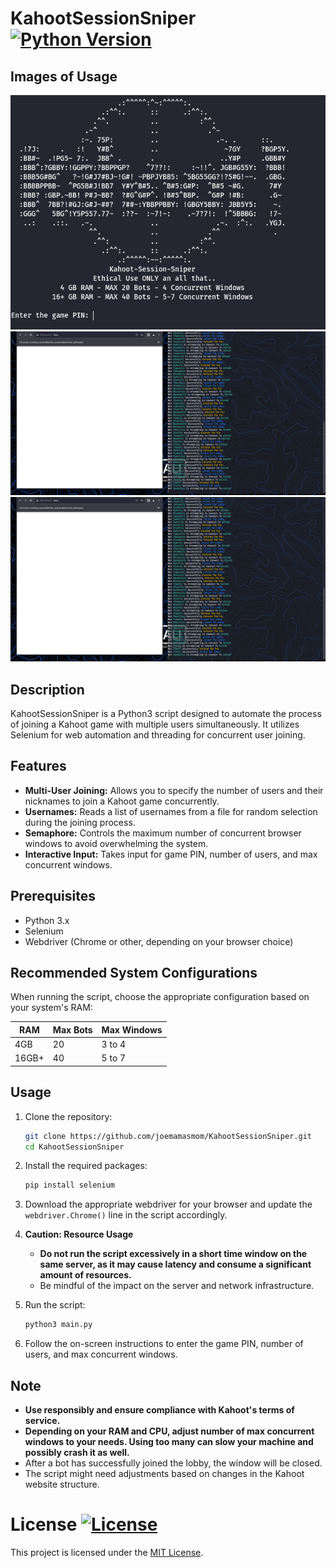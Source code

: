 # KahootSessionSniper [![Python Version](https://img.shields.io/badge/Python-3.6%2B-blue.svg)](https://www.python.org/downloads/release)

## Images of Usage

![usage image 1](demo.jpg)
![usage image 2](demo1.jpg)
![usage image 3](demo2.jpg)

## Description

KahootSessionSniper is a Python3 script designed to automate the process of joining a Kahoot game with multiple users simultaneously. It utilizes Selenium for web automation and threading for concurrent user joining.

## Features

- **Multi-User Joining:** Allows you to specify the number of users and their nicknames to join a Kahoot game concurrently.
- **Usernames:** Reads a list of usernames from a file for random selection during the joining process.
- **Semaphore:** Controls the maximum number of concurrent browser windows to avoid overwhelming the system.
- **Interactive Input:** Takes input for game PIN, number of users, and max concurrent windows.

## Prerequisites

- Python 3.x
- Selenium
- Webdriver (Chrome or other, depending on your browser choice)

## Recommended System Configurations

When running the script, choose the appropriate configuration based on your system's RAM:

| RAM   | Max Bots | Max Windows |
|-------|----------|-------------|
| 4GB   | 20       | 3 to 4      |
| 16GB+ | 40       | 5 to 7      |

## Usage

1. Clone the repository:

    ```bash
    git clone https://github.com/joemamasmom/KahootSessionSniper.git
    cd KahootSessionSniper
    ```

2. Install the required packages:

    ```bash
    pip install selenium
    ```

3. Download the appropriate webdriver for your browser and update the `webdriver.Chrome()` line in the script accordingly.

4. **Caution: Resource Usage**

    - **Do not run the script excessively in a short time window on the same server, as it may cause latency and consume a significant amount of resources.**
    - Be mindful of the impact on the server and network infrastructure.

5. Run the script:

    ```bash
    python3 main.py
    ```

6. Follow the on-screen instructions to enter the game PIN, number of users, and max concurrent windows.

## Note

- **Use responsibly and ensure compliance with Kahoot's terms of service.**
- **Depending on your RAM and CPU, adjust number of max concurrent windows to your needs. Using too many can slow your machine and possibly crash it as well.**
- After a bot has successfully joined the lobby, the window will be closed. 
- The script might need adjustments based on changes in the Kahoot website structure.

# License [![License](https://img.shields.io/badge/License-MIT-blue.svg)](https://opensource.org/licenses/MIT)

This project is licensed under the [MIT License](LICENSE).


